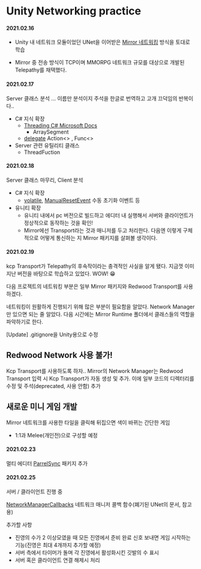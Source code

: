 # Unity Networking practice

#### 2021.02.16

- Unity 내 네트워크 모듈이었던 UNet을 이어받은 [Mirror 네트워킹](https://mirror-networking.com/) 방식을 토대로 학습


- Mirror 중 전송 방식이 TCP이며 MMORPG 네트워크 규모를 대상으로 개발된 Telepathy를 채택했다.

#### 2021.02.17

Server 클래스 분석 ... 이름만 분석이지 주석을 한글로 번역하고 고개 끄덕임의 반복이다..

- C# 지식 확장
  - [Threading C# Microsoft Docs](https://docs.microsoft.com/ko-kr/dotnet/api/system.threading.thread?view=net-5.0)
    - ArraySegment
  - [delegate](https://docs.microsoft.com/ko-kr/dotnet/csharp/programming-guide/delegates/) Action<> , Func<>
- Server 관련 유틸리티 클래스
  - ThreadFuction

#### 2021.02.18

Server 클래스 마무리, Client 분석

- C# 지식 확장
  - [volatile](https://docs.microsoft.com/ko-kr/dotnet/csharp/language-reference/keywords/volatile), [ManualResetEvent](https://docs.microsoft.com/ko-kr/dotnet/api/system.threading.manualresetevent?view=net-5.0) 수동 초기화 이벤트 등
- 유니티 확장
  - 유니티 내에서 pc 버전으로 빌드하고 에디터 내 실행해서 서버와 클라이언트가 정상적으로 동작하는 것을 확인!
  - Mirror에선 Transport라는 것과 매니저를 두고 처리한다. 다음엔 이렇게 구체적으로 어떻게 통신하는 지 Mirror 패키지를 살펴볼 생각이다.

#### 2021.02.19

kcp Transport가 Telepathy의 후속작이라는 충격적인 사실을 알게 됐다. 지금껏 이미 지난 버전을 바탕으로 학습하고 있었다. WOW! 😁

다음 프로젝트의 네트워킹 부분은 일부 Mirror 패키지와 Redwood Transport를 사용하겠다.

네트워킹이 원활하게 진행되기 위해 많은 부분이 필요함을 알았다. Network Manager만 있으면 되는 줄 알았다. 다음 시간에는 Mirror Runtime 폴더에서 클래스들의 역할을 파악하기로 한다.

[Update] .gitignore을 Unity용으로 수정



## Redwood Network 사용 불가!

Kcp Transport를 사용하도록 하자.. Mirror의 Network Manager는 Redwood Transport 입력 시 Kcp Transport가 자동 생성 및 추가. 이에 일부 코드의 디렉터리를 수정 및 주석(deprecated, 사용 안함) 추가



## 새로운 미니 게임 개발

Mirror 네트워크를 사용한 타일을 클릭해 뒤집으면 색이 바뀌는 간단한 게임

- 1:1과 Melee(개인전)으로 구성할 예정

#### 2021.02.23

멀티 에디터 [ParrelSync](https://github.com/VeriorPies/ParrelSync) 패키지 추가

#### 2021.02.25

서버 / 클라이언트 진행 중


[NetworkManagerCallbacks](https://docs.unity3d.com/2019.3/Documentation/Manual/NetworkManagerCallbacks.html) 네트워크 매니저 콜백 함수(폐기된 UNet의 문서, 참고용)

추가할 사항

- 진영의 수가 2 이상모였을 때 모든 진영에서 준비 완료 신호 보내면 게임 시작하는 기능(진영은 최대 4개까지 추가할 예정)
- 서버 측에서 타이머가 돌며 각 진영에서 활성화시킨 깃발의 수 표시
- 서버 혹은 클라이언트 연결 해제시 처리

